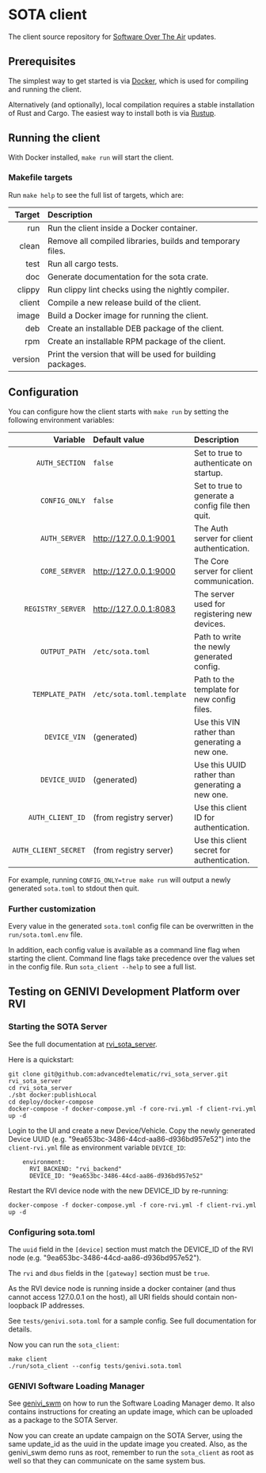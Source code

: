 # SOTA client

The client source repository for [Software Over The Air](http://advancedtelematic.github.io/rvi_sota_server/) updates.

## Prerequisites

The simplest way to get started is via [Docker](http://www.docker.com), which is used for compiling and running the client.

Alternatively (and optionally), local compilation requires a stable installation of Rust and Cargo. The easiest way to install both is via [Rustup](https://www.rustup.rs).

## Running the client

With Docker installed, `make run` will start the client.

### Makefile targets

Run `make help` to see the full list of targets, which are:

Target         | Description
-------------: | :----------
run            | Run the client inside a Docker container.
clean          | Remove all compiled libraries, builds and temporary files.
test           | Run all cargo tests.
doc            | Generate documentation for the sota crate.
clippy         | Run clippy lint checks using the nightly compiler.
client         | Compile a new release build of the client.
image          | Build a Docker image for running the client.
deb            | Create an installable DEB package of the client.
rpm            | Create an installable RPM package of the client.
version        | Print the version that will be used for building packages.

## Configuration

You can configure how the client starts with `make run` by setting the following environment variables:

Variable             | Default value             | Description
-------------------: | :------------------------ | :------------------
`AUTH_SECTION`       | `false`                   | Set to true to authenticate on startup.
`CONFIG_ONLY`        | `false`                   | Set to true to generate a config file then quit.
`AUTH_SERVER`        | http://127.0.0.1:9001     | The Auth server for client authentication.
`CORE_SERVER`        | http://127.0.0.1:9000     | The Core server for client communication.
`REGISTRY_SERVER`    | http://127.0.0.1:8083     | The server used for registering new devices.
`OUTPUT_PATH`        | `/etc/sota.toml`          | Path to write the newly generated config.
`TEMPLATE_PATH`      | `/etc/sota.toml.template` | Path to the template for new config files.
`DEVICE_VIN`         | (generated)               | Use this VIN rather than generating a new one.
`DEVICE_UUID`        | (generated)               | Use this UUID rather than generating a new one.
`AUTH_CLIENT_ID`     | (from registry server)    | Use this client ID for authentication.
`AUTH_CLIENT_SECRET` | (from registry server)    | Use this client secret for authentication.

For example, running `CONFIG_ONLY=true make run` will output a newly generated `sota.toml` to stdout then quit.

### Further customization

Every value in the generated `sota.toml` config file can be overwritten in the `run/sota.toml.env` file.

In addition, each config value is available as a command line flag when starting the client. Command line flags take precedence over the values set in the config file. Run `sota_client --help` to see a full list.

## Testing on GENIVI Development Platform over RVI

### Starting the SOTA Server

See the full documentation at [rvi_sota_server](http://advancedtelematic.github.io/rvi_sota_server/).

Here is a quickstart:

	git clone git@github.com:advancedtelematic/rvi_sota_server.git rvi_sota_server
	cd rvi_sota_server
	./sbt docker:publishLocal
	cd deploy/docker-compose
	docker-compose -f docker-compose.yml -f core-rvi.yml -f client-rvi.yml up -d

Login to the UI and create a new Device/Vehicle. Copy the newly generated Device UUID (e.g. "9ea653bc-3486-44cd-aa86-d936bd957e52") into the `client-rvi.yml` file as environment variable `DEVICE_ID`:

```
    environment:
      RVI_BACKEND: "rvi_backend"
      DEVICE_ID: "9ea653bc-3486-44cd-aa86-d936bd957e52"
```

Restart the RVI device node with the new DEVICE_ID by re-running:

	docker-compose -f docker-compose.yml -f core-rvi.yml -f client-rvi.yml up -d

### Configuring sota.toml

The `uuid` field in the `[device]` section must match the DEVICE_ID of the RVI node (e.g. "9ea653bc-3486-44cd-aa86-d936bd957e52").

The `rvi` and `dbus` fields in the `[gateway]` section must be `true`.

As the RVI device node is running inside a docker container (and thus cannot access 127.0.0.1 on the host), all URI fields should contain non-loopback IP addresses.

See `tests/genivi.sota.toml` for a sample config. See full documentation for details.

Now you can run the `sota_client`:

	make client
	./run/sota_client --config tests/genivi.sota.toml

### GENIVI Software Loading Manager

See [genivi_swm](https://github.com/GENIVI/genivi_swm) on how to run the Software Loading Manager demo. It also contains instructions for creating an update image, which can be uploaded as a package to the SOTA Server.

Now you can create an update campaign on the SOTA Server, using the same update_id as the uuid in the update image you created. Also, as the genivi_swm demo runs as root, remember to run the `sota_client` as root as well so that they can communicate on the same system bus.

